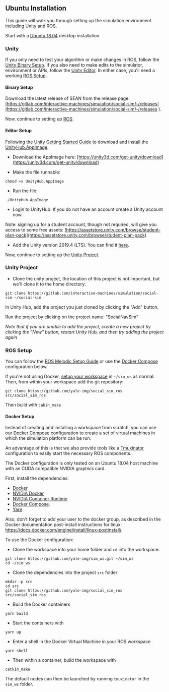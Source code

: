 ## Ubuntu Installation

This guide will walk you through setting up the simulation environment including Unity and ROS.

Start with a [Ubuntu 18.04](https://releases.ubuntu.com/18.04/) desktop installation.

### Unity

If you only need to test your algorithm or make changes in ROS, follow the [Unity Binary Setup](#binary-setup). If you also need to make edits to the simulator, environment or APIs, follow the [Unity Editor](#editor-setup). In either case, you'll need a working [ROS Setup](#ros-setup).

#### Binary Setup

Download the latest release of SEAN from the release page: [https://gitlab.com/interactive-machines/simulation/social-sim/-/releases](https://gitlab.com/interactive-machines/simulation/social-sim/-/releases
).

Now, continue to setting up [ROS](#ros-setup).

#### Editor Setup

Following the [Unity Getting Started Guide](https://docs.unity3d.com/Manual/GettingStartedInstallingHub.html) to download and install the [UnityHub.AppImage](https://unity3d.com/get-unity/download).

- Download the AppImage here: [https://unity3d.com/get-unity/download](https://unity3d.com/get-unity/download)

- Make the file runnable:

```
chmod +x UnityHub.AppImage
```

- Run the file:

```
./UnityHub.AppImage
```

- Login to UnityHub. If you do not have an account create a Unity account now.

Note: signing up for a student account, though not required, will give you access to some free assets: [https://assetstore.unity.com/browse/student-plan-pack](https://assetstore.unity.com/browse/student-plan-pack)

- Add the Unity version 2019.4 (LTS). You can find it [here](https://unity3d.com/unity/qa/lts-releases?_ga=2.203078097.1539413933.1593667443-691579140.1593667443).


Now, continue to setting up the [Unity Project](#unity-project).

### Unity Project

- Clone the unity project, the location of this project is not important, but we'll clone it to the home directory:

```
git clone https://gitlab.com/interactive-machines/simulation/social-sim ~/social-sim
```

In Unity Hub, add the project you just cloned by clicking the "Add" button.

Run the project by clicking on the project name: "SocialNavSim"

*Note that if you are unable to add the project, create a new project by clicking the "New" button, restart Unity Hub, and then try adding the project again*

### ROS Setup

You can follow the [ROS Melodic Setup Guide](http://wiki.ros.org/melodic/Installation/Ubuntu) or use the [Docker Compose](#docker-setup) configuration below.

If you're not using Docker, [setup your workspace](http://wiki.ros.org/catkin/Tutorials/create_a_workspace) in `~/sim_ws` as normal. Then, from within your workspace add the git repository:

```
git clone https://github.com/yale-img/social_sim_ros src/social_sim_ros
```

Then build with `cakin_make`

#### Docker Setup

Instead of creating and installing a workspace from scratch, you can use our [Docker Compose](https://docs.docker.com/compose/) configuration to create a set of virtual machines in which the simulation platform can be run.

An advantage of this is that we also provide tools like a [Tmuxinator](https://github.com/tmuxinator/tmuxinator) configuration to easily start the necessary ROS components.

The Docker configuration is only tested on an Ubuntu 18.04 host machine with an CUDA compatible NVIDIA graphics card.

First, install the dependencies:

- [Docker](https://docs.docker.com/engine/install/ubuntu/)
- [NVIDIA Docker](https://github.com/NVIDIA/nvidia-docker)
- [NVIDIA Container Runtime](https://github.com/nvidia/nvidia-container-runtime)
- [Docker Compose](https://docs.docker.com/compose/install/).
- [Yarn](https://classic.yarnpkg.com/en/docs/install/#debian-stable).

Also, don't forget to add your user to the docker group, as described in the Docker documentation post-install instructions for linux: https://docs.docker.com/engine/install/linux-postinstall/.

To use the Docker configuration:

- Clone the workspace into your home folder and `cd` into the workspace:

```
git clone https://github.com/yale-img/sim_ws.git ~/sim_ws
cd ~/sim_ws
```

- Clone the dependencies into the project `src` folder

```
mkdir -p src
cd src
git clone https://github.com/yale-img/social_sim_ros src/social_sim_ros
```

- Build the Docker containers

```
yarn build
```

- Start the containers with

```
yarn up
```

- Enter a shell in the Docker Virtual Machine in your ROS workspace

```
yarn shell
```

- Then within a container, build the workspace with

```
catkin_make
```

The default nodes can then be launched by running `tmuxinator` in the `sim_ws` folder.
